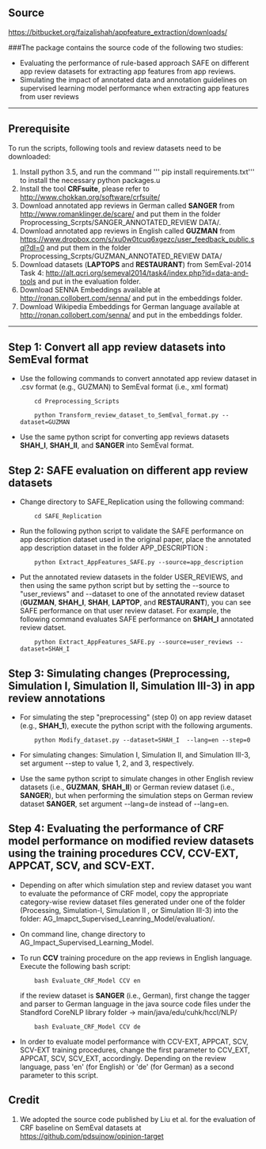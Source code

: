 ## Source
https://bitbucket.org/faizalishah/appfeature_extraction/downloads/

###The package contains the source code of the following two studies: 
- Evaluating the performance of rule-based approach SAFE on different app review datasets for extracting app features from app reviews. 
- Simulating the impact of annotated data and annotation guidelines on supervised learning model performance when extracting app features from user reviews

---

## Prerequisite

To run the scripts, following tools and review datasets need to be downloaded:

1. Install python 3.5, and run the command ''' pip install requirements.txt''' to install the necessary python packages.u
2. Install the tool **CRFsuite**, please refer to http://www.chokkan.org/software/crfsuite/
3. Download annotated app reviews in German called **SANGER** from http://www.romanklinger.de/scare/ and put them in the folder Proprocessing_Scrpts/SANGER_ANNOTATED_REVIEW DATA/. 
4. Download annotated app reviews in English called **GUZMAN** from https://www.dropbox.com/s/xu0w0tcuq6xgezc/user_feedback_public.sql?dl=0 and put them in the folder Proprocessing_Scrpts/GUZMAN_ANNOTATED_REVIEW DATA/
5. Download datasets (**LAPTOPS** and **RESTAURANT**) from SemEval-2014 Task 4: http://alt.qcri.org/semeval2014/task4/index.php?id=data-and-tools and put in the evaluation folder.
6. Download SENNA Embeddings available at http://ronan.collobert.com/senna/ and put in the embeddings folder.
7. Download Wikipedia Embeddings for German language available at http://ronan.collobert.com/senna/ and put in the embeddings folder.
---

## Step 1: Convert all app review datasets into SemEval format 

- Use the following commands to convert annotated app review dataset in .csv format (e.g., GUZMAN) to SemEval format (i.e., xml format)

	```
		cd Preprocessing_Scripts
	```

	```
		python Transform_review_dataset_to_SemEval_format.py --dataset=GUZMAN
	```

- Use the same python script for converting app reviews datasets **SHAH_I**, **SHAH_II**, and **SANGER** into SemEval format.

## Step 2: SAFE evaluation on different app review datasets

- Change directory to SAFE_Replication using the following command:


	```
		cd SAFE_Replication
	```

- Run the following python script to validate the SAFE performance on app description dataset used in the  original paper, place the annotated app description dataset in the folder APP_DESCRIPTION :

	```
		python Extract_AppFeatures_SAFE.py --source=app_description 
	```

- Put the annotated review datasets in the folder USER_REVIEWS, and then using the same python script but by setting the --source to "user_reviews" and --dataset to one of the annotated review dataset (**GUZMAN**, **SHAH_I**, **SHAH**, **LAPTOP**, and **RESTAURANT**), you can see SAFE performance on that user review dataset. For example, the following command evaluates SAFE performance on **SHAH_I** annotated review datset.

	```
		python Extract_AppFeatures_SAFE.py --source=user_reviews --dataset=SHAH_I
	``` 

## Step 3: Simulating changes (Preprocessing, Simulation I, Simulation II, Simulation III-3) in app review annotations  

- For simulating the step "preprocessing" (step 0) on app review dataset (e.g., **SHAH_1**), execute the python script with the following arguments. 

	```
		python Modify_dataset.py --dataset=SHAH_I  --lang=en --step=0 
	```

- For simulating changes: Simulation I, Simulation II, and Simulation III-3, set argument --step to value 1, 2, and 3, respectively.

- Use the same python script to simulate changes in other English review datasets (i.e., **GUZMAN**, **SHAH_II**) or German review dataset (i.e., **SANGER**), but when performing the simulation steps on German review dataset **SANGER**, set argument --lang=de instead of --lang=en.
 
## Step 4: Evaluating the performance of CRF model performance on modified review datasets using the training procedures CCV, CCV-EXT, APPCAT, SCV, and SCV-EXT.

- Depending on after which simulation step and review dataset you want to evaluate the peformance of CRF model, copy the appropriate category-wise review dataset files generated under one of the folder (Processing, Simulation-I, Simulation II , or Simulation III-3) into the folder: AG_Imapct_Supervised_Leanring_Model/evaluation/.

- On command line, change directory to AG_Impact_Supervised_Learning_Model.
- To run **CCV** training procedure on the app reviews in English language. Execute the following bash script:

	```
		bash Evaluate_CRF_Model CCV en
	```

	if the review dataset is **SANGER** (i.e., German), first change the tagger and parser to German language in the java source code files under the Standford CoreNLP library folder -> main/java/edu/cuhk/hccl/NLP/

	``` 
		bash Evaluate_CRF_Model CCV de
	```

- In order to evaluate model performance with CCV-EXT, APPCAT, SCV, SCV-EXT training procedures, change the first parameter to CCV_EXT, APPCAT, SCV, SCV_EXT, accordingly. Depending on the review language, pass 'en' (for English) or 'de' (for German) as a second parameter to this script.


## Credit

1. We adopted the source code published by Liu et al. for the evaluation of CRF baseline on SemEval datasets at https://github.com/pdsujnow/opinion-target


